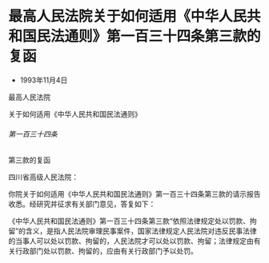 # 最高人民法院关于如何适用《中华人民共和国民法通则》第一百三十四条第三款的复函

- 1993年11月4日

<!-- INFO END -->

最高人民法院

关于如何适用《中华人民共和国民法通则》

###### 第一百三十四条

第三款的复函

四川省高级人民法院：

你院关于如何适用《中华人民共和国民法通则》第一百三十四条第三款的请示报告收悉。经研究并征求有关部门意见，答复如下：

《中华人民共和国民法通则》第一百三十四条第三款“依照法律规定处以罚款、拘留”的含义，是指人民法院审理民事案件，国家法律规定人民法院对违反民事法律的当事人可以处以罚款、拘留的，人民法院才可以处以罚款、拘留；法律规定由有关行政部门处以罚款、拘留的，应由有关行政部门予以处罚。
